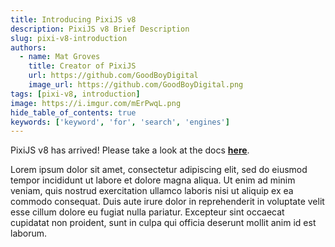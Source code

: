 ```yaml
---
title: Introducing PixiJS v8
description: PixiJS v8 Brief Description
slug: pixi-v8-introduction
authors:
  - name: Mat Groves
    title: Creator of PixiJS
    url: https://github.com/GoodBoyDigital
    image_url: https://github.com/GoodBoyDigital.png
tags: [pixi-v8, introduction]
image: https://i.imgur.com/mErPwqL.png
hide_table_of_contents: true
keywords: ['keyword', 'for', 'search', 'engines']
---
```


PixiJS v8 has arrived! Please take a look at the docs [**here**](https://beta.pixijs.com/guides).

<!--truncate-->

Lorem ipsum dolor sit amet, consectetur adipiscing elit, sed do eiusmod tempor incididunt ut labore et dolore magna aliqua. Ut enim ad minim veniam, quis nostrud exercitation ullamco laboris nisi ut aliquip ex ea commodo consequat. Duis aute irure dolor in reprehenderit in voluptate velit esse cillum dolore eu fugiat nulla pariatur. Excepteur sint occaecat cupidatat non proident, sunt in culpa qui officia deserunt mollit anim id est laborum.